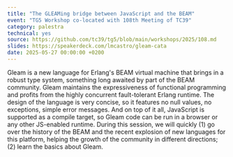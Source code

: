 ```yaml
---
title: "The GLEAMing bridge between JavaScript and the BEAM"
event: "TG5 Workshop co-located with 108th Meeting of TC39"
category: palestra
technical: yes
source: https://github.com/tc39/tg5/blob/main/workshops/2025/108.md
slides: https://speakerdeck.com/lmcastro/gleam-cata
date: 2025-05-27 00:00:00 +0200
---
```

Gleam is a new language for Erlang's BEAM virtual machine that brings in a robust type system, something long awaited by part of the BEAM community. Gleam maintains the expressiveness of functional programming and profits from the highly concurrent fault-tolerant Erlang runtime. The design of the language is very concise, so it features no null values, no exceptions, simple error messages. And on top of it all, JavaScript is supported as a compile target, so Gleam code can be run in a browser or any other JS-enabled runtime. During this session, we will quickly (1) go over the history of the BEAM and the recent explosion of new languages for this platform, helping the growth of the community in different directions; (2) learn the basics about Gleam.
